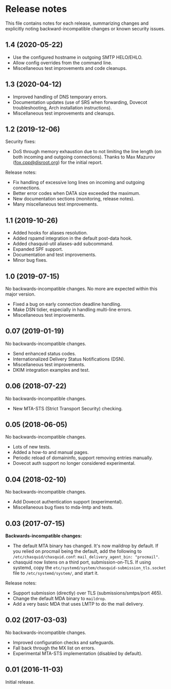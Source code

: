 
# Release notes

This file contains notes for each release, summarizing changes and explicitly
noting backward-incompatible changes or known security issues.


## 1.4 (2020-05-22)

- Use the configured hostname in outgoing SMTP HELO/EHLO.
- Allow config overrides from the command line.
- Miscellaneous test improvements and code cleanups.


## 1.3 (2020-04-12)

- Improved handling of DNS temporary errors.
- Documentation updates (use of SRS when forwarding, Dovecot troubleshooting,
  Arch installation instructions).
- Miscellaneous test improvements and cleanups.


## 1.2 (2019-12-06)

Security fixes:

- DoS through memory exhaustion due to not limiting the line length (on both
  incoming and outgoing connections). Thanks to Max Mazurov
  (fox.cpp@disroot.org) for the initial report.

Release notes:

- Fix handling of excessive long lines on incoming and outgoing connections.
- Better error codes when DATA size exceeded the maximum.
- New documentation sections (monitoring, release notes).
- Many miscellaneous test improvements.


## 1.1 (2019-10-26)

- Added hooks for aliases resolution.
- Added rspamd integration in the default post-data hook.
- Added chasquid-util aliases-add subcommand.
- Expanded SPF support.
- Documentation and test improvements.
- Minor bug fixes.


## 1.0 (2019-07-15)

No backwards-incompatible changes. No more are expected within this major
version.

- Fixed a bug on early connection deadline handling.
- Make DSN tidier, especially in handling multi-line errors.
- Miscellaneous test improvements.


## 0.07 (2019-01-19)

No backwards-incompatible changes.

- Send enhanced status codes.
- Internationalized Delivery Status Notifications (DSN).
- Miscellaneous test improvements.
- DKIM integration examples and test.


## 0.06 (2018-07-22)

No backwards-incompatible changes.

- New MTA-STS (Strict Transport Security) checking.


## 0.05 (2018-06-05)

No backwards-incompatible changes.

- Lots of new tests.
- Added a how-to and manual pages.
- Periodic reload of domaininfo, support removing entries manually.
- Dovecot auth support no longer considered experimental.


## 0.04 (2018-02-10)

No backwards-incompatible changes.

- Add Dovecot authentication support (experimental).
- Miscellaneous bug fixes to mda-lmtp and tests.


## 0.03 (2017-07-15)

**Backwards-incompatible changes:**

- The default MTA binary has changed. It's now maildrop by default.
  If you relied on procmail being the default, add the following to
  `/etc/chasquid/chasquid.conf`: `mail_delivery_agent_bin: "procmail"`.
- chasquid now listens on a third port, submission-on-TLS.
  If using systemd, copy the `etc/systemd/system/chasquid-submission_tls.socket`
  file to `/etc/systemd/system/`, and start it.


Release notes:

- Support submission (directly) over TLS (submissions/smtps/port 465).
- Change the default MDA binary to `maildrop`.
- Add a very basic MDA that uses LMTP to do the mail delivery.


## 0.02 (2017-03-03)

No backwards-incompatible changes.

- Improved configuration checks and safeguards.
- Fall back through the MX list on errors.
- Experimental MTA-STS implementation (disabled by default).


## 0.01 (2016-11-03)

Initial release.
